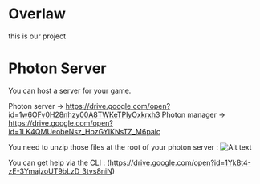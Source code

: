# Overlaw

this is our project

# Photon Server

You can host a server for your game.

Photon server  -> https://drive.google.com/open?id=1w6OFv0H28nhzy00A8TWKeTPlyOxkrxh3
Photon manager -> https://drive.google.com/open?id=1LK4QMUeobeNsz_HozGYIKNsTZ_M6palc

You need to unzip those files at the root of your photon server :
![Alt text](https://media.discordapp.net/attachments/386530937544114188/425372039365263360/photon.png "Optional title")

You can get help via the CLI :
(https://drive.google.com/open?id=1YkBt4-zE-3YmajzoUT9bLzD_3tvs8niN)
